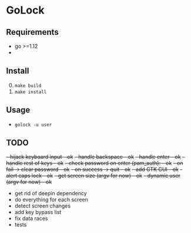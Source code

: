 # GoLock

## Requirements
- go >=1.12
- 

## Install
0. `make build`
0. `make install`

## Usage
- `golock -u user`

## TODO
~~- hijack keyboard input - ok~~
~~- handle backspace - ok~~
~~- handle enter - ok~~
~~- handle rest of keys - ok~~
~~- check password on enter (pam_auth): - ok~~
  ~~- on fail    -> clear password - ok~~
  ~~- on success -> quit - ok~~
~~- add GTK GUI - ok~~
~~- alert caps lock - ok~~
~~- get screen size (argv for now) - ok~~
~~- dynamic user (argv for now) - ok~~
- get rid of deepin dependency
- do everything for each screen
- detect screen changes
- add key bypass list
- fix data races
- tests
